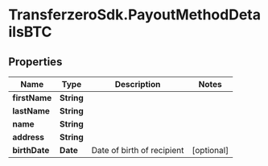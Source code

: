 # TransferzeroSdk.PayoutMethodDetailsBTC

## Properties

Name | Type | Description | Notes
------------ | ------------- | ------------- | -------------
**firstName** | **String** |  | 
**lastName** | **String** |  | 
**name** | **String** |  | 
**address** | **String** |  | 
**birthDate** | **Date** | Date of birth of recipient | [optional] 


